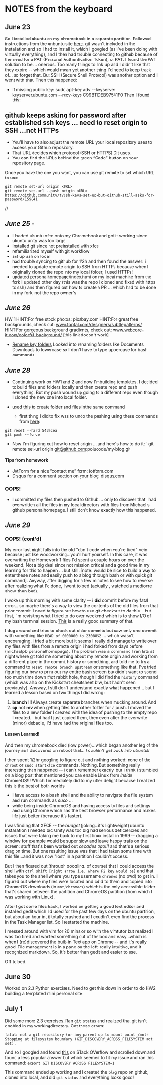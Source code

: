 # NOTES from the keyboard

## June 23 
So I installed ubuntu on my chromebook in a separate partition. Followed instructions from the unbuntu site [here](https://ubuntu.com/tutorials/install-ubuntu-on-chromebook#1-overview). git wasn't included in the installation and so I had to install it, which I googled (as I've been doing with virtually everything), and I then had trouble connecting to github because of the need for a PAT (Personal Authentication Token), or PAT. I found the PAT solution to be ... onerous. Too many things to link up and I didn't like that they expire -- which would mean yet another thing I'd need to keep track of... so forget that. But SSH (Secure Shell Protocol) was another option and I went with that. Then this happened:  
- If missing public key: sudo apt-key adv --keyserver keyserver.ubuntu.com --recv-keys C99B11DEB97541F0
Then I found this: 
## github keeps asking for password after established ssh keys ... need to reset origin to SSH ...not HTTPs
- You’ll have to also adjust the remote URL your local repository uses to access your Github repository. 
- That URL decides which protocol (SSH or HTTPS) Git uses. 
- You can find the URLs behind the green “Code” button on your repository page.

Once you have the one you want, you can use git remote to set which URL to use:
```
git remote set-url origin <URL>
git remote set-url --push origin <URL>
https://github.community/t/ssh-keys-set-up-but-github-still-asks-for-password/159841 
```
//
 
## _June 25_ - 
- I loaded ubuntu xfce onto my Chromebook and got it working since ubuntu unity was too large
- Installed git since not preinstalled with xfce
- refamiliarized myself with git workflow
- set up ssh on local
- had trouble syncing to github for 1/2h and then found the answer: i needed to update remote origin to SSH from HTTPs because when I originally cloned the repo into my local folder, I used HTTPs! 
- updated personalhomepage/index.html on my local machine from the fork I updated other day (this was the repo I cloned and fixed with https to ssh) and then figured out how to create a PR ... which had to be done in my fork, not the repo owner's

## _June 26_
HW 1 
HINT:For free stock photos:  pixabay.com
HINT:For great free backgrounds, check out:  www.toptal.com/designers/subtlepatterns/
HINT:For gorgeous background gradients, check out:  www.webcore-it.com/colorful-background/  [this link doesn't work]

- [Rename key folders](https://askubuntu.com/questions/22592/is-it-safe-to-rename-special-user-folders) Looked into renaming folders like Documents Downloads to lowercase so I don't have to type uppercase for bash commands

## _June 28_

- Continuing work on HW1 and 2 and now I'mbuilding templates. I decided to build files and folders locally and then create repo and push everything. But my push wound up going to a different repo even though I cloned the new one into local folder. 
- used [this](https://stackoverflow.com/questions/17986615/one-command-to-create-a-directory-and-file-inside-it-linux-command) to create folder and files inthe same command 

	- first thing I did to fix was to undo the pushing using these commands from [here](https://www.linkedin.com/pulse/how-undo-last-push-git-revert-merge-hasnt-been-migrated-yadav): 
```
git reset --hard 543acea
git push --force
```
- Now I'm figuring out how to reset origin ... and here's how to do it: ` git remote set-url origin git@github.com:poiucode/my-blog.git

#### Tips from homework
- JotForm for a nice “contact me” form:  jotform.com 
- Disqus for a comment section on your blog:  disqus.com

### OOPS!
- I committed my files then pushed to Github ... only to discover that I had overwritten all the files in my local directory with files from Michael's github personalhomepage. I still don't know exactly how this happened. 

## _June 29_
### OOPS! (cont'd)
My error last night falls into the old "don't code when you're tired" vein because just like woodworking...you'll hurt yourself. In this case, it was overwriting the Homework 1 files I'd spent a couple hours on over the weekend. Not a big deal since not mission critical and a good time in my learning for this to happen ... but still.  [note: would be nice to build a way to enter these notes and easily push to a blog through bash or with quick git command]. Anyway, after digging for a few minutes to see how to reverse after realizing what I'd done, I went to bed (actually , watched a mediocre show, then bed). 

I woke up this morning with some clarity -- i **did** commit before my fatal error... so maybe there's a way to view the contents of the old files from that prior commit. I need to figure out how to use git checkout to do this... but first, I'm revisitng what I tried to do over weekend which is to show I/O of my bash terminal session. [This](https://askubuntu.com/questions/758991/bash-shell-output-history-file-location) is a really good summary of that.   

I dug around and tried to check out older commits but saw only one commit with something like `HEAD of 0000000 to 2308852` ... which wasn't encouraging. I tried a bit more but it seems I really did manage to write over my files with files from a remote origin i had forked from days before (michaelpb personalhomepage). The problem was a command I ran late at night where git told me something about my remote origin and working from a different place in the commit history or something, and told me to try a command to `reset remote branch upstream` or something like that. I've tried figuring out how to print out my entire bash screen but didn't want to spend too much time down *that* rabbit hole, though I did find the `history` command (which was also on the Kickstart cheatsheet btw, but hadn't seen previously). Anyway, I still don't understand exactly what happened... but I learned a lesson based on two things I did wrong: 
1. **branch** !!! Always create separate branches when mucking around. And 
2. **cp** not **mv** when getting files to another folder for a push. I moved the files to a new folder I created with the idea of pushing to the empty repo I created... but had I just copied them, then even after the overwrite (minor) debacle, I'd have had the original files too. 

#### Lesson Learned! 

And then my chromebook died (low power)...which began another leg of the journey as I discovered on reboot that... *I couldn't get back into ubuntu!!*

I then spent 1/2hr googling to figure out and nothing worked: none of the `chroot` or `sudo startxfce` commands. Nothing. But something really interesting then happened -- I can't remember exactly, but I think I stumbled on a blog post that mentioned you can enable Linux from *inside* ChromeOS!!! Which I immediately did to my utter delight because I realized this is the best of both worlds: 
- I have access to a bash shell and the ability to navigate the file system and run commands as *sudo* ...
- while being inside ChromeOS and having access to files and settings and using Chrome which has the best browser performance and makes life just better (because it's faster). 

I was finding that XFCE -- the *budget* (joking...it's lightweight) ubuntu installation I needed b/c Unity was too big had serious deficiencies and issues that were taking me back to my first linux install in 1999 -- dragging a window for example would be super slow and leave happy trails on the screen: stuff that's been worked out *decades ago!!!* and that's a serious drag on time. But one resulting issue was that I had taken some time with this file...and it was now "lost" in a partition I couldn't access. 

But I then figured out (through googling, of course) that I could access the shell with `ctrl shift [right arrow i.e. where F2 key would be]` and that takes you to the shell where you type username `chronos` (no pwd) to get in. I figured out where my files were located and cd'd to them and copied into ChromeOS downloads (in `mnt/chromeos`) which is the only accessible folder that's shared between the partition and ChromeOS partition (from which I was working with Linux).  

After I got some files back, I worked on getting a good text editor and installed gedit which I'd used for the past few days on the ubuntu partition, but about an hour in, it totally crashed and I coudln't even find the process in the Task Manager list. So I restarted the machine. 

I messed around with vim for 20 mins or so with the vimtutor but realized I was too tired and wanted something out of the box and easy...which is when I (re)discovered the built-in Text app on Chrome -- and it's really good. File management is in a pane on the left, really intuitive, and it recognized markdown. So, it's better than gedit and easier to use.

Off to bed.

## June 30
Worked on 2.3 Python exercises. Need to get this down in order to do HW2 building a templated mini personal site

## July 1
Did some more 2.3 exercises. Ran `git status` and realized that git isn't enabled in my workingdirectory. 
Got these errors: 
```
fatal: not a git repository (or any parent up to mount point /mnt)
Stopping at filesystem boundary (GIT_DISCOVERY_ACROSS_FILESYSTEM not set).
```
And so I googled and found [this](https://stackoverflow.com/questions/16853624/git-discovery-across-filesystem-not-set) on STack OVerflow and scrolled down and found a less popular answer but which seemed to fit my issue and ran this command: `export GIT_DISCOVERY_ACROSS_FILESYSTEM=1`
 
This command ended up working and I created the `blog` repo on github, cloned into local, and did `git status` and everything looks good! 